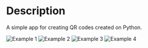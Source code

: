Description
===========

A simple app for creating QR codes created on Python.

![Example 1](https://raw.githubusercontent.com/Crusader93/Simple_QR_Code/master/examples/1.jpg)
![Example 2](https://raw.githubusercontent.com/Crusader93/Simple_QR_Code/master/examples/2.jpg)
![Example 3](https://raw.githubusercontent.com/Crusader93/Simple_QR_Code/master/examples/3.jpg)
![Example 4](https://raw.githubusercontent.com/Crusader93/Simple_QR_Code/master/examples/4.jpg)
